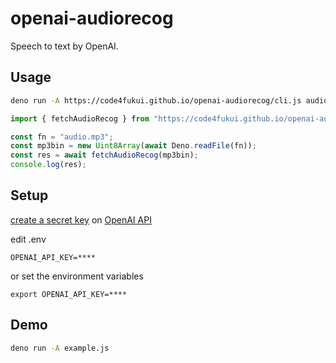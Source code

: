 # openai-audiorecog

Speech to text by OpenAI.

## Usage

```sh
deno run -A https://code4fukui.github.io/openai-audiorecog/cli.js audio.mp3 > audio.txt
```

```JavaScript
import { fetchAudioRecog } from "https://code4fukui.github.io/openai-audiorecog/fetchAudioRecog.js"

const fn = "audio.mp3";
const mp3bin = new Uint8Array(await Deno.readFile(fn));
const res = await fetchAudioRecog(mp3bin);
console.log(res);
```

## Setup

[create a secret key](https://beta.openai.com/docs/quickstart/build-your-application) on [OpenAI API](https://platform.openai.com/account/api-keys)

edit .env
```
OPENAI_API_KEY=****
```
or set the environment variables
```
export OPENAI_API_KEY=****
```

## Demo

```sh
deno run -A example.js
```
